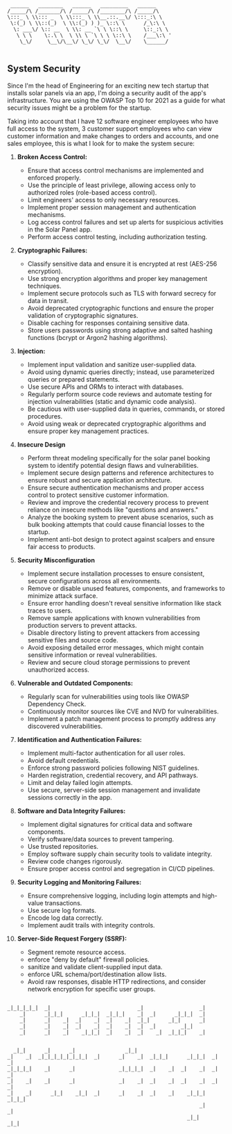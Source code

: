 ```

 ______   ________   ______   _________   ______      
/_____/\ /_______/\ /_____/\ /________/\ /_____/\     
\:::_ \ \\::: _  \ \\:::_ \ \\__.::.__\/ \:::_:\ \    
 \:(_) \ \\::(_)  \ \\:(_) ) )_ \::\ \      /_\:\ \   
  \: ___\/ \:: __  \ \\: __ `\ \ \::\ \     \::_:\ \  
   \ \ \    \:.\ \  \ \\ \ `\ \ \ \::\ \    /___\:\ ' 
    \_\/     \__\/\__\/ \_\/ \_\/  \__\/    \______/  
                                                      
```
## System Security

Since I'm the head of Engineering for an exciting new tech startup that installs solar panels via an app, I'm doing a security audit of the app's infrastructure. You are using the OWASP Top 10
for 2021 as a guide for what security issues might be a problem for the startup. 

Taking into account that I have 12 software engineer employees who have full access to the system, 3 customer support employees who can view
customer information and make changes to orders and accounts, and one sales employee, this is what I look for to make the system secure:

1) **Broken Access Control:**
   - Ensure that access control mechanisms are implemented and enforced properly.
   - Use the principle of least privilege, allowing access only to authorized roles (role-based access control).
   - Limit engineers' access to only necessary resources.
   - Implement proper session management and authentication mechanisms.
   - Log access control failures and set up alerts for suspicious activities in the Solar Panel app.
   - Perform access control testing, including authorization testing.
   

2) **Cryptographic Failures:**
   - Classify sensitive data and ensure it is encrypted at rest (AES-256 encryption).
   - Use strong encryption algorithms and proper key management techniques.
   - Implement secure protocols such as TLS with forward secrecy for data in transit.
   - Avoid deprecated cryptographic functions and ensure the proper validation of cryptographic signatures.
   - Disable caching for responses containing sensitive data.
   - Store users passwords using strong adaptive and salted hashing functions (bcrypt or Argon2 hashing algorithms).


3) **Injection:**
   - Implement input validation and sanitize user-supplied data.
   - Avoid using dynamic queries directly; instead, use parameterized queries or prepared statements.
   - Use secure APIs and ORMs to interact with databases.
   - Regularly perform source code reviews and automate testing for injection vulnerabilities (static and dynamic code analysis).
   - Be cautious with user-supplied data in queries, commands, or stored procedures.
   - Avoid using weak or deprecated cryptographic algorithms and ensure proper key management practices.


4) **Insecure Design**
   - Perform threat modeling specifically for the solar panel booking system to identify potential design flaws and vulnerabilities.
   - Implement secure design patterns and reference architectures to ensure robust and secure application architecture.
   - Ensure secure authentication mechanisms and proper access control to protect sensitive customer information.
   - Review and improve the credential recovery process to prevent reliance on insecure methods like "questions and answers."
   - Analyze the booking system to prevent abuse scenarios, such as bulk booking attempts that could cause financial losses to the startup.
   - Implement anti-bot design to protect against scalpers and ensure fair access to products.


5) **Security Misconfiguration**
   - Implement secure installation processes to ensure consistent, secure configurations across all environments.
   - Remove or disable unused features, components, and frameworks to minimize attack surface.
   - Ensure error handling doesn't reveal sensitive information like stack traces to users.
   - Remove sample applications with known vulnerabilities from production servers to prevent attacks.
   - Disable directory listing to prevent attackers from accessing sensitive files and source code.
   - Avoid exposing detailed error messages, which might contain sensitive information or reveal vulnerabilities.
   - Review and secure cloud storage permissions to prevent unauthorized access.


6) **Vulnerable and Outdated Components:**
   - Regularly scan for vulnerabilities using tools like OWASP Dependency Check. 
   - Continuously monitor sources like CVE and NVD for vulnerabilities.
   - Implement a patch management process to promptly address any discovered vulnerabilities.


7) **Identification and Authentication Failures:**
   - Implement multi-factor authentication for all user roles. 
   - Avoid default credentials. 
   - Enforce strong password policies following NIST guidelines. 
   - Harden registration, credential recovery, and API pathways. 
   - Limit and delay failed login attempts. 
   - Use secure, server-side session management and invalidate sessions correctly in the app.


8) **Software and Data Integrity Failures:**
   - Implement digital signatures for critical data and software components.
   - Verify software/data sources to prevent tampering. 
   - Use trusted repositories. 
   - Employ software supply chain security tools to validate integrity. 
   - Review code changes rigorously.
   - Ensure proper access control and segregation in CI/CD pipelines.


9) **Security Logging and Monitoring Failures:**
   - Ensure comprehensive logging, including login attempts and high-value transactions. 
   - Use secure log formats. 
   - Encode log data correctly. 
   - Implement audit trails with integrity controls.


10) **Server-Side Request Forgery (SSRF):**
    - Segment remote resource access.
    - enforce "deny by default" firewall policies.
    - sanitize and validate client-supplied input data.
    - enforce URL schema/port/destination allow lists. 
    - Avoid raw responses, disable HTTP redirections, and consider network encryption for specific user groups.

```
                                                                  
_|_|_|_|_|  _|                            _|                  _|  
    _|      _|_|_|      _|_|_|  _|_|_|    _|  _|      _|_|_|  _|  
    _|      _|    _|  _|    _|  _|    _|  _|_|      _|_|      _|  
    _|      _|    _|  _|    _|  _|    _|  _|  _|        _|_|      
    _|      _|    _|    _|_|_|  _|    _|  _|    _|  _|_|_|    _|  
                                                                  
                                                                                                                                   
  _|_|      _|      _|                _|_|                                  
_|    _|  _|_|_|_|_|_|_|_|  _|      _|    _|  _|_|_|      _|_|_|  _|    _|  
_|_|_|_|    _|      _|              _|_|_|_|  _|    _|  _|    _|  _|    _|  
_|    _|    _|      _|              _|    _|  _|    _|  _|    _|  _|    _|  
_|    _|      _|_|    _|_|  _|      _|    _|  _|    _|    _|_|_|    _|_|_|  
                                                              _|        _|  
                                                          _|_|      _|_|               
```
